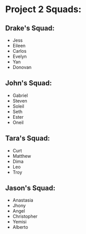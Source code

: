 # Project 2 Squads:

## Drake's Squad:
- Jess
- Eileen
- Carlos
- Evelyn
- Yan
- Donovan

## John's Squad: 
- Gabriel
- Steven 
- Soleil
- Seth
- Ester
- Oneil

## Tara's Squad:
- Curt
- Matthew
- Dima
- Leo
- Troy

## Jason's Squad:
- Anastasia
- Jhony 
- Angel
- Christopher
- Yemisi
- Alberto
